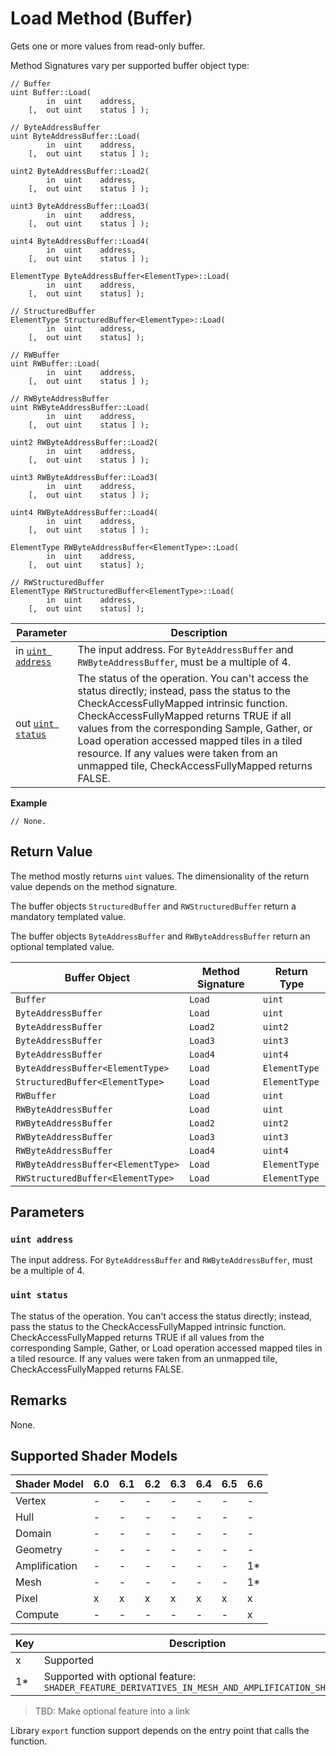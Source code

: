 # Load Method (Buffer)

Gets one or more values from read-only buffer.

Method Signatures vary per supported buffer object type:

```syntax
// Buffer
uint Buffer::Load(
        in  uint    address,
    [,  out uint    status ] );

// ByteAddressBuffer
uint ByteAddressBuffer::Load(
        in  uint    address,
    [,  out uint    status ] );

uint2 ByteAddressBuffer::Load2(
        in  uint    address,
    [,  out uint    status ] );

uint3 ByteAddressBuffer::Load3(
        in  uint    address,
    [,  out uint    status ] );

uint4 ByteAddressBuffer::Load4(
        in  uint    address,
    [,  out uint    status ] );

ElementType ByteAddressBuffer<ElementType>::Load(
        in  uint    address,
    [,  out uint    status] );

// StructuredBuffer
ElementType StructuredBuffer<ElementType>::Load(
        in  uint    address,
    [,  out uint    status] );

// RWBuffer
uint RWBuffer::Load(
        in  uint    address,
    [,  out uint    status ] );

// RWByteAddressBuffer
uint RWByteAddressBuffer::Load(
        in  uint    address,
    [,  out uint    status ] );

uint2 RWByteAddressBuffer::Load2(
        in  uint    address,
    [,  out uint    status ] );

uint3 RWByteAddressBuffer::Load3(
        in  uint    address,
    [,  out uint    status ] );

uint4 RWByteAddressBuffer::Load4(
        in  uint    address,
    [,  out uint    status ] );

ElementType RWByteAddressBuffer<ElementType>::Load(
        in  uint    address,
    [,  out uint    status] );

// RWStructuredBuffer
ElementType RWStructuredBuffer<ElementType>::Load(
        in  uint    address,
    [,  out uint    status] );
```

| Parameter | Description |
| - | - |
| in [`uint address`](#uint-address) | The input address.  For `ByteAddressBuffer` and `RWByteAddressBuffer`, must be a multiple of 4. |
| out [`uint status`](#uint-status) | The status of the operation. You can't access the status directly; instead, pass the status to the CheckAccessFullyMapped intrinsic function. CheckAccessFullyMapped returns TRUE if all values from the corresponding Sample, Gather, or Load operation accessed mapped tiles in a tiled resource. If any values were taken from an unmapped tile, CheckAccessFullyMapped returns FALSE. |,.............................

<b>Example</b>

```HLSL
// None.
```

## Return Value

The method mostly returns `uint` values.  The dimensionality of the return value depends on the method signature.

The buffer objects `StructuredBuffer` and `RWStructuredBuffer` return a mandatory templated value.

The buffer objects `ByteAddressBuffer` and `RWByteAddressBuffer` return an optional templated value.

| Buffer Object | Method Signature | Return Type |
| - | - | - |
| `Buffer` | `Load` | `uint` |
| `ByteAddressBuffer` | `Load` | `uint` |
| `ByteAddressBuffer` | `Load2` | `uint2` |
| `ByteAddressBuffer` | `Load3` | `uint3` |
| `ByteAddressBuffer` | `Load4` | `uint4` |
| `ByteAddressBuffer<ElementType>` | `Load` | `ElementType` |
| `StructuredBuffer<ElementType>` | `Load` | `ElementType` |
| `RWBuffer` | `Load` | `uint` |
| `RWByteAddressBuffer` | `Load` | `uint` |
| `RWByteAddressBuffer` | `Load2` | `uint2` |
| `RWByteAddressBuffer` | `Load3` | `uint3` |
| `RWByteAddressBuffer` | `Load4` | `uint4` |
| `RWByteAddressBuffer<ElementType>` | `Load` | `ElementType` |
| `RWStructuredBuffer<ElementType>` | `Load` | `ElementType` |

## Parameters

### `uint address`

The input address.  For `ByteAddressBuffer` and `RWByteAddressBuffer`, must be a multiple of 4.

### `uint status`

The status of the operation. You can't access the status directly; instead, pass the status to the CheckAccessFullyMapped intrinsic function. CheckAccessFullyMapped returns TRUE if all values from the corresponding Sample, Gather, or Load operation accessed mapped tiles in a tiled resource. If any values were taken from an unmapped tile, CheckAccessFullyMapped returns FALSE.

## Remarks

None.

## Supported Shader Models

| Shader Model | 6.0 | 6.1 | 6.2 | 6.3 | 6.4 | 6.5 | 6.6 |
| --- | --- | --- | --- | --- | --- | --- | --- |
| Vertex | - | - | - | - | - | - | - |
| Hull | - | - | - | - | - | - | - |
| Domain | - | - | - | - | - | - | - |
| Geometry | - | - | - | - | - | - | - |
| Amplification | - | - | - | - | - | - | 1* |
| Mesh | - | - | - | - | - | - | 1* |
| Pixel | x | x | x | x | x | x | x |
| Compute | - | - | - | - | - | - | x |

| Key | Description |
| - | - |
| x | Supported |
| 1* | Supported with optional feature: `SHADER_FEATURE_DERIVATIVES_IN_MESH_AND_AMPLIFICATION_SHADERS` |

>TBD: Make optional feature into a link

Library `export` function support depends on the entry point that calls the function.